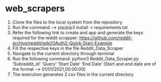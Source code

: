 # web_scrapers

1. Clone the files to the local system from the repository
2. Run the command —> pip/pip3 install -r requirements.txt
3. Refer the following link to create and app and generate the keys required for the reddit scrapper:  https://github.com/reddit-archive/reddit/wiki/OAuth2-Quick-Start-Example 
4. Fill the respective keys in the file Reddit_Data_Scraper
5. Navigate to the current directory through terminal
6. Run the following command: python3 Reddit_Data_Scraper.py ’Subreddit_id’ ‘Query’ ‘Start Date’ ‘End Date’  (Start and end date are of the format —> 01/01/2021,00:00:00)
7. The execution generates 2 csv files in the current directory

